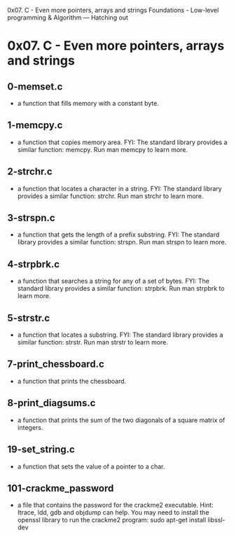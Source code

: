 0x07. C - Even more pointers, arrays and strings
 Foundations - Low-level programming & Algorithm ― Hatching out
# 0x07. C - Even more pointers, arrays and strings

## 0-memset.c 
* a function that fills memory with a constant byte.

## 1-memcpy.c 
* a function that copies memory area.
  FYI: The standard library provides a similar function: memcpy. Run man memcpy to learn more.

## 2-strchr.c
* a function that locates a character in a string.
  FYI: The standard library provides a similar function: strchr. Run man strchr to learn more.

## 3-strspn.c
* a function that gets the length of a prefix substring.
  FYI: The standard library provides a similar function: strspn. Run man strspn to learn more.

## 4-strpbrk.c
* a function that searches a string for any of a set of bytes.
  FYI: The standard library provides a similar function: strpbrk. Run man strpbrk to learn more.

## 5-strstr.c
* a function that locates a substring.
  FYI: The standard library provides a similar function: strstr. Run man strstr to learn more.

## 7-print_chessboard.c
* a function that prints the chessboard.

## 8-print_diagsums.c
* a function that prints the sum of the two diagonals of a square matrix of integers.

## 19-set_string.c
* a function that sets the value of a pointer to a char.

## 101-crackme_password
*  a file that contains the password for the crackme2 executable. Hint: ltrace, ldd, gdb and objdump can help.
You may need to install the openssl library to run the crackme2 program: sudo apt-get install libssl-dev

